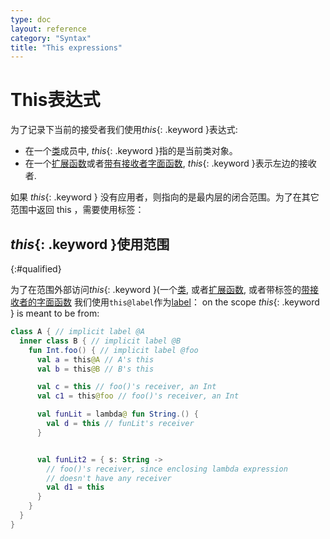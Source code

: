 ```yaml
---
type: doc
layout: reference
category: "Syntax"
title: "This expressions"
---
```


# This表达式

为了记录下当前的接受者我们使用*this*{: .keyword }表达式:

* 在一个[类](classes.html#inheritance)成员中, *this*{: .keyword }指的是当前类对象。
* 在一个[扩展函数](extensions.html)或者[带有接收者字面函数](lambdas.html#function-literals-with-receiver),
*this*{: .keyword }表示左边的接收者.

如果 *this*{: .keyword } 没有应用者，则指向的是最内层的闭合范围。为了在其它范围中返回 this ，需要使用标签：

## *this*{: .keyword }使用范围
{:#qualified}

为了在范围外部访问*this*{: .keyword }(一个[类](classes.html), 或者[扩展函数](extensions.html),
或者带标签的[带接收者的字面函数](lambdas.html#function-literals-with-receiver) 我们使用`this@label`作为[label](returns.html)：
on the scope *this*{: .keyword } is meant to be from:

``` kotlin
class A { // implicit label @A
  inner class B { // implicit label @B
    fun Int.foo() { // implicit label @foo
      val a = this@A // A's this
      val b = this@B // B's this

      val c = this // foo()'s receiver, an Int
      val c1 = this@foo // foo()'s receiver, an Int

      val funLit = lambda@ fun String.() {
        val d = this // funLit's receiver
      }


      val funLit2 = { s: String ->
        // foo()'s receiver, since enclosing lambda expression
        // doesn't have any receiver
        val d1 = this
      }
    }
  }
}
```
